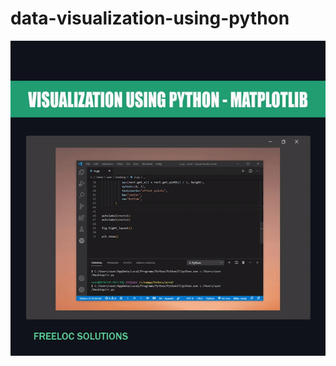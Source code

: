 # data-visualization-using-python


![alt text](https://github.com/Freeloc-Free-lines-of-Code/data-visualization-using-python/blob/master/visualization.gif?raw=true)
